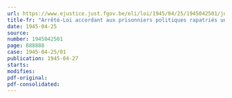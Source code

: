 ```yaml
---
url: https://www.ejustice.just.fgov.be/eli/loi/1945/04/25/1945042501/justel
title-fr: "Arrêté-Loi accordant aux prisonniers politiques rapatriés une allocation d'aide immédiate"
date: 1945-04-25
source:
number: 1945042501
page: 888888
case: 1945-04-25/01
publication: 1945-04-27
starts:
modifies:
pdf-original:
pdf-consolidated:
---
```


